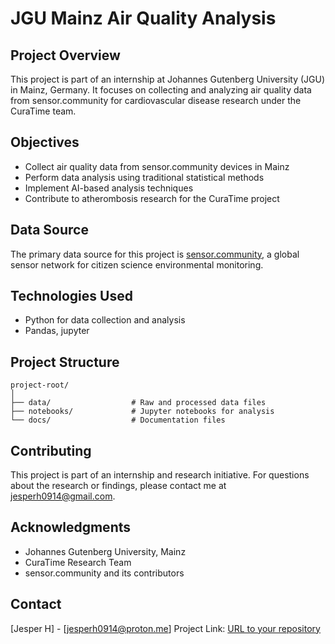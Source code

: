 # JGU Mainz Air Quality Analysis

## Project Overview
This project is part of an internship at Johannes Gutenberg University (JGU) in Mainz, Germany. It focuses on collecting and analyzing air quality data from sensor.community for cardiovascular disease research under the CuraTime team.

## Objectives
- Collect air quality data from sensor.community devices in Mainz
- Perform data analysis using traditional statistical methods
- Implement AI-based analysis techniques
- Contribute to atherombosis research for the CuraTime project

## Data Source
The primary data source for this project is [sensor.community](https://sensor.community/), a global sensor network for citizen science environmental monitoring.

## Technologies Used
- Python for data collection and analysis
- Pandas, jupyter

## Project Structure
```
project-root/
│
├── data/                  # Raw and processed data files
├── notebooks/             # Jupyter notebooks for analysis
└── docs/                  # Documentation files
```

## Contributing
This project is part of an internship and research initiative. For questions about the research or findings, please contact me at jesperh0914@gmail.com.

## Acknowledgments
- Johannes Gutenberg University, Mainz
- CuraTime Research Team
- sensor.community and its contributors

## Contact
[Jesper H] - [jesperh0914@proton.me]
Project Link: [URL to your repository](https://github.com/JeppesS1423/jgu-mainz-airquality-analysis)

